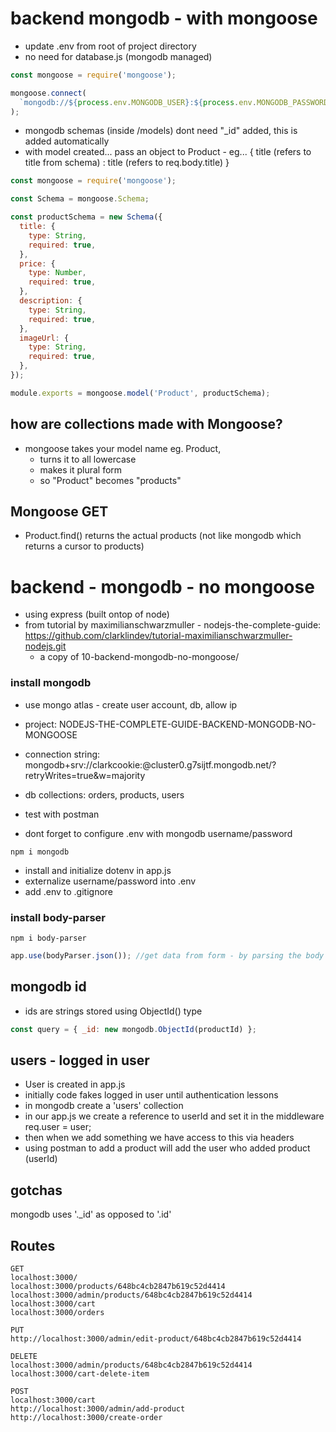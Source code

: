 # backend mongodb - with mongoose

- update .env from root of project directory
- no need for database.js (mongodb managed)

```js
const mongoose = require('mongoose');

mongoose.connect(
  `mongodb://${process.env.MONGODB_USER}:${process.env.MONGODB_PASSWORD}@ac-yojaa83-shard-00-00.7tcuhtv.mongodb.net:27017,ac-yojaa83-shard-00-01.7tcuhtv.mongodb.net:27017,ac-yojaa83-shard-00-02.7tcuhtv.mongodb.net:27017/?ssl=true&replicaSet=atlas-1131uo-shard-0&authSource=admin&retryWrites=true&w=majority`
);
```

- mongodb schemas (inside /models) dont need "\_id" added, this is added automatically
- with model created... pass an object to Product - eg... { title (refers to title from schema) : title (refers to req.body.title) }

```js
const mongoose = require('mongoose');

const Schema = mongoose.Schema;

const productSchema = new Schema({
  title: {
    type: String,
    required: true,
  },
  price: {
    type: Number,
    required: true,
  },
  description: {
    type: String,
    required: true,
  },
  imageUrl: {
    type: String,
    required: true,
  },
});

module.exports = mongoose.model('Product', productSchema);
```

## how are collections made with Mongoose?

- mongoose takes your model name eg. Product,
  - turns it to all lowercase
  - makes it plural form
  - so "Product" becomes "products"

## Mongoose GET

- Product.find() returns the actual products (not like mongodb which returns a cursor to products)

## <!-- -------------------------------------------------------------------------------------------------------------------------- -->

## <!-- -------------------------------------------------------------------------------------------------------------------------- -->

# backend - mongodb - no mongoose

- using express (built ontop of node)
- from tutorial by maximilianschwarzmuller - nodejs-the-complete-guide: https://github.com/clarklindev/tutorial-maximilianschwarzmuller-nodejs.git
  - a copy of 10-backend-mongodb-no-mongoose/

### install mongodb

- use mongo atlas - create user account, db, allow ip

- project: NODEJS-THE-COMPLETE-GUIDE-BACKEND-MONGODB-NO-MONGOOSE
- connection string: mongodb+srv://clarkcookie:<password>@cluster0.g7sijtf.mongodb.net/?retryWrites=true&w=majority

- db collections: orders, products, users

- test with postman
- dont forget to configure .env with mongodb username/password

```
npm i mongodb
```

- install and initialize dotenv in app.js
- externalize username/password into .env
- add .env to .gitignore

### install body-parser

```shell
npm i body-parser
```

```js
app.use(bodyParser.json()); //get data from form - by parsing the body of the
```

## mongodb id

- ids are strings stored using ObjectId() type

```js
const query = { _id: new mongodb.ObjectId(productId) };
```

## users - logged in user

- User is created in app.js
- initially code fakes logged in user until authentication lessons
- in mongodb create a 'users' collection
- in our app.js we create a reference to userId and set it in the middleware req.user = user;
- then when we add something we have access to this via headers
- using postman to add a product will add the user who added product (userId)

## gotchas

mongodb uses '.\_id' as opposed to '.id'

## Routes

```
GET
localhost:3000/
localhost:3000/products/648bc4cb2847b619c52d4414
localhost:3000/admin/products/648bc4cb2847b619c52d4414
localhost:3000/cart
localhost:3000/orders

PUT
http://localhost:3000/admin/edit-product/648bc4cb2847b619c52d4414

DELETE
localhost:3000/admin/products/648bc4cb2847b619c52d4414
localhost:3000/cart-delete-item

POST
localhost:3000/cart
http://localhost:3000/admin/add-product
http://localhost:3000/create-order
```
